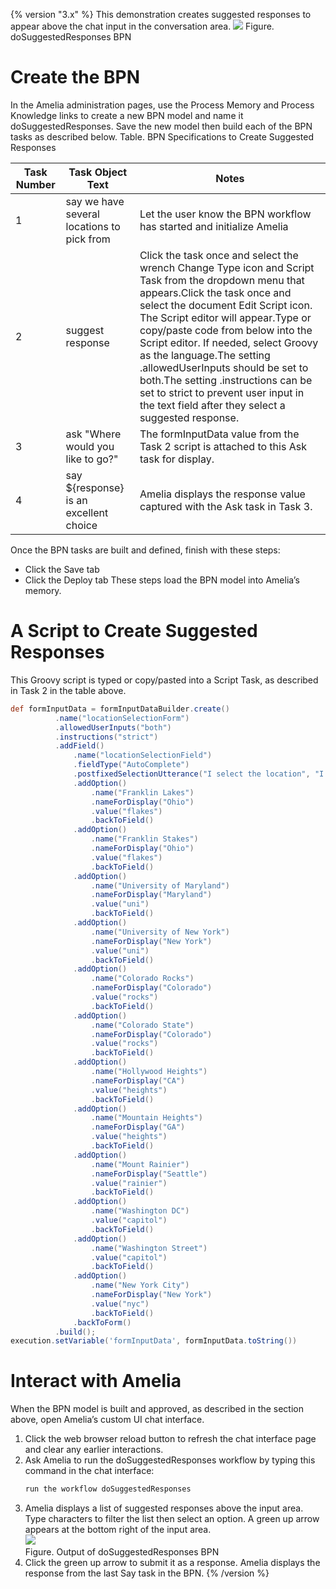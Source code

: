 {% version "3.x" %}
This demonstration creates suggested responses to appear above the chat input in the conversation area.
![](attachments/11939970/11939971.png)
Figure. doSuggestedResponses BPN
# Create the BPN
In the Amelia administration pages, use the Process Memory and Process Knowledge links to create a new BPN model and name it doSuggestedResponses. Save the new model then build each of the BPN tasks as described below.
Table. BPN Specifications to Create Suggested Responses

| Task Number | Task Object Text | Notes |
| ----|----|----|
| 1 | say we have several locations to pick from | Let the user know the BPN workflow has started and initialize Amelia |
| 2 | suggest response | Click the task once and select the wrench Change Type icon and Script Task from the dropdown menu that appears.Click the task once and select the document Edit Script icon. The Script editor will appear.Type or copy/paste code from below into the Script editor. If needed, select Groovy as the language.The setting .allowedUserInputs should be set to both.The setting .instructions can be set to strict to prevent user input in the text field after they select a suggested response. |
| 3 | ask "Where would you like to go?" | The formInputData value from the Task 2 script is attached to this Ask task for display. |
| 4 | say ${response} is an excellent choice | Amelia displays the response value captured with the Ask task in Task 3. |

Once the BPN tasks are built and defined, finish with these steps:
-   Click the Save tab
-   Click the Deploy tab
These steps load the BPN model into Amelia’s memory.
# A Script to Create Suggested Responses
This Groovy script is typed or copy/pasted into a Script Task, as described in Task 2 in the table above.
``` groovy
def formInputData = formInputDataBuilder.create()
          .name("locationSelectionForm")
          .allowedUserInputs("both")
          .instructions("strict")
          .addField()
              .name("locationSelectionField")
              .fieldType("AutoComplete")
              .postfixedSelectionUtterance("I select the location", "I select the location")
              .addOption()
                  .name("Franklin Lakes")
                  .nameForDisplay("Ohio")
                  .value("flakes")
                  .backToField()
              .addOption()
                  .name("Franklin Stakes")
                  .nameForDisplay("Ohio")
                  .value("flakes")
                  .backToField()
              .addOption()
                  .name("University of Maryland")
                  .nameForDisplay("Maryland")
                  .value("uni")
                  .backToField()
              .addOption()
                  .name("University of New York")
                  .nameForDisplay("New York")
                  .value("uni")
                  .backToField()
              .addOption()
                  .name("Colorado Rocks")
                  .nameForDisplay("Colorado")
                  .value("rocks")
                  .backToField()
              .addOption()
                  .name("Colorado State")
                  .nameForDisplay("Colorado")
                  .value("rocks")
                  .backToField()
              .addOption()
                  .name("Hollywood Heights")
                  .nameForDisplay("CA")
                  .value("heights")
                  .backToField()
              .addOption()
                  .name("Mountain Heights")
                  .nameForDisplay("GA")
                  .value("heights")
                  .backToField()
              .addOption()
                  .name("Mount Rainier")
                  .nameForDisplay("Seattle")
                  .value("rainier")
                  .backToField()
              .addOption()
                  .name("Washington DC")
                  .value("capitol")
                  .backToField()
              .addOption()
                  .name("Washington Street")
                  .value("capitol")
                  .backToField()
              .addOption()
                  .name("New York City")
                  .nameForDisplay("New York")
                  .value("nyc")
                  .backToField()
              .backToForm()
          .build();
execution.setVariable('formInputData', formInputData.toString())
```
# Interact with Amelia
When the BPN model is built and approved, as described in the section above, open Amelia’s custom UI chat interface.
1.  Click the web browser reload button to refresh the chat interface page and clear any earlier interactions.
2.  Ask Amelia to run the doSuggestedResponses workflow by typing this command in the chat interface:
    ``` groovy
    run the workflow doSuggestedResponses
    ```
3.  Amelia displays a list of suggested responses above the input area. Type characters to filter the list then select an option. A green up arrow appears at the bottom right of the input area.  
    ![](attachments/11939970/11939972.png)  
    Figure. Output of doSuggestedResponses BPN  
4.  Click the green up arrow to submit it as a response. Amelia displays the response from the last Say task in the BPN.
{% /version %}
